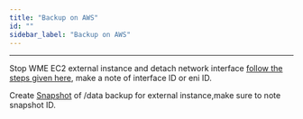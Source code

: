 ```yaml
---
title: "Backup on AWS"
id: ""
sidebar_label: "Backup on AWS"
---
```

---


Stop WME  EC2 external instance and detach network interface [follow the steps given here](http://docs.aws.amazon.com/AWSEC2/latest/UserGuide/using-eni.html#detach_eni), make a note of interface ID or eni ID.

Create [Snapshot](http://docs.aws.amazon.com/AWSEC2/latest/UserGuide/ebs-creating-snapshot.html) of /data backup for external instance,make sure to note snapshot ID.